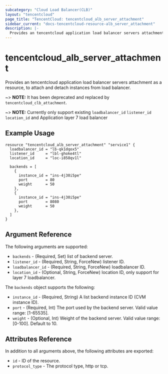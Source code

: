 ```yaml
---
subcategory: "Cloud Load Balancer(CLB)"
layout: "tencentcloud"
page_title: "TencentCloud: tencentcloud_alb_server_attachment"
sidebar_current: "docs-tencentcloud-resource-alb_server_attachment"
description: |-
  Provides an tencentcloud application load balancer servers attachment as a resource, to attach and detach instances from load balancer.
---
```


# tencentcloud_alb_server_attachment

Provides an tencentcloud application load balancer servers attachment as a resource, to attach and detach instances from load balancer.

~> **NOTE:** It has been deprecated and replaced by `tencentcloud_clb_attachment`.

~> **NOTE:** Currently only support existing `loadbalancer_id` `listener_id` `location_id` and Application layer 7 load balancer

## Example Usage

```hcl
resource "tencentcloud_alb_server_attachment" "service1" {
  loadbalancer_id = "lb-qk1dqox5"
  listener_id     = "lbl-ghoke4tl"
  location_id     = "loc-i858qv1l"

  backends = [
    {
      instance_id = "ins-4j30i5pe"
      port        = 80
      weight      = 50
    },
    {
      instance_id = "ins-4j30i5pe"
      port        = 8080
      weight      = 50
    },
  ]
}
```

## Argument Reference

The following arguments are supported:

* `backends` - (Required, Set) list of backend server.
* `listener_id` - (Required, String, ForceNew) listener ID.
* `loadbalancer_id` - (Required, String, ForceNew) loadbalancer ID.
* `location_id` - (Optional, String, ForceNew) location ID, only support for layer 7 loadbalancer.

The `backends` object supports the following:

* `instance_id` - (Required, String) A list backend instance ID (CVM instance ID).
* `port` - (Required, Int) The port used by the backend server. Valid value range: [1-65535].
* `weight` - (Optional, Int) Weight of the backend server. Valid value range: [0-100]. Default to 10.

## Attributes Reference

In addition to all arguments above, the following attributes are exported:

* `id` - ID of the resource.
* `protocol_type` - The protocol type, http or tcp.


